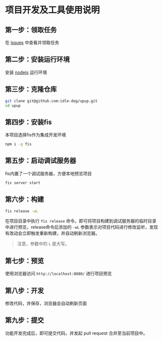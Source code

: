 # 项目开发及工具使用说明

## 第一步：领取任务

在 [issues](https://github.com/idle-dog/upup/labels/%E4%BB%BB%E5%8A%A1) 中查看并领取任务

## 第二步：安装运行环境

安装 [nodejs](https://nodejs.org/) 运行环境

## 第三步：克隆仓库

```bash
git clone git@github.com:idle-dog/upup.git
cd upup
```

## 第四步：安装fis

本项目选择fis作为集成开发环境

```bash
npm i -g fis
```
## 第五步：启动调试服务器

fis内置了一个调试服务器，方便本地预览项目

```bash
fis server start
```

## 第六步：构建

```bash
fis release -wL
```

在项目目录中执行 ``fis release`` 命令，即可将项目构建到调试服务器的临时目录中进行预览，release命令后添加的 ``-wL`` 参数表示对项目代码进行修改监听，发现有改动会立即触发重新构建，并自动刷新浏览器。

> 注意，参数中的 ``L`` 是大写。

## 第七步：预览

使用浏览器访问 ``http://localhost:8080/`` 进行项目预览

## 第八步：开发

修改代码，并保存，浏览器会自动刷新页面

## 第九步：提交

功能开发完成后，即可提交代码，并发起 pull request 合并至当前项目中。